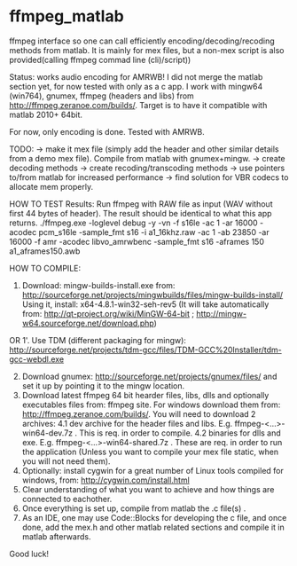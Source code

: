 ffmpeg_matlab
=============

ffmpeg interface so one can call efficiently encoding/decoding/recoding methods from matlab. It is mainly for mex files, but a non-mex script is also provided(calling ffmpeg commad line (cli)/script))

Status: works audio encoding for AMRWB!
I did not merge the matlab section yet, for now tested with only as a c app.
I work with mingw64 (win764), gnumex, ffmpeg (headers and libs) from http://ffmpeg.zeranoe.com/builds/.
Target is to have it compatible with matlab 2010+ 64bit.

For now, only encoding is done. Tested with AMRWB.

TODO:
-> make it mex file (simply add the header and other similar details from a demo mex file). Compile from matlab with gnumex+mingw.
-> create decoding methods
-> create recoding/transcoding methods
-> use pointers to/from matlab for increased performance
-> find solution for VBR codecs to allocate mem properly.

HOW TO TEST Results:
Run ffmpeg with RAW file as input (WAV without first 44 bytes of header). The result should be identical to what this app returns.
./ffmpeg.exe -loglevel debug -y -vn -f s16le -ac 1 -ar 16000 -acodec pcm_s16le -sample_fmt s16 -i a1_16khz.raw -ac 1 -ab 23850 -ar 16000 -f amr -acodec libvo_amrwbenc -sample_fmt s16 -aframes 150 a1_aframes150.awb

HOW TO COMPILE:
1. Download: mingw-builds-install.exe from: http://sourceforge.net/projects/mingwbuilds/files/mingw-builds-install/
   Using it, install: x64-4.8.1-win32-seh-rev5
  (It will take automatically from: http://qt-project.org/wiki/MinGW-64-bit ; http://mingw-w64.sourceforge.net/download.php)

OR
1'. Use TDM (different packaging for mingw): http://sourceforge.net/projects/tdm-gcc/files/TDM-GCC%20Installer/tdm-gcc-webdl.exe

2. Download gnumex: http://sourceforge.net/projects/gnumex/files/ and set it up by pointing it to the mingw location.
3. Download latest ffmpeg 64 bit hearder files, libs, dlls and optionally executables files from: ffmpeg site.  For windows download them from: http://ffmpeg.zeranoe.com/builds/.
   You will need to download 2 archives: 
   4.1 dev archive for the header files and libs. E.g. ffmpeg-<...>-win64-dev.7z . This is req. in order to compile.
   4.2 binaries for dlls and exe. E.g.  ffmpeg-<...>-win64-shared.7z . These are req. in order to run the application (Unless you want to compile your mex file static, when you will not need them).
4. Optionally: install cygwin for a great number of Linux tools compiled for windows, from: http://cygwin.com/install.html
5. Clear understanding of what you want to achieve and how things are connected to eachother.
6. Once everything is set up, compile from matlab the .c file(s) .
7. As an IDE, one may use Code::Blocks for developing the c file, and once done, add the mex.h and other matlab related sections and compile it in matlab afterwards.

Good luck!
